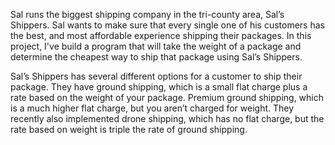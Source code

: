 Sal runs the biggest shipping company in the tri-county area, Sal’s Shippers. 
Sal wants to make sure that every single one of his customers has the best, and most affordable experience shipping their packages. 
In this project, I've build a program that will take the weight of a package and determine the cheapest way to ship that package using Sal’s Shippers.

Sal’s Shippers has several different options for a customer to ship their package. 
They have ground shipping, which is a small flat charge plus a rate based on the weight of your package. 
Premium ground shipping, which is a much higher flat charge, but you aren’t charged for weight. 
They recently also implemented drone shipping, which has no flat charge, but the rate based on weight is triple the rate of ground shipping.
